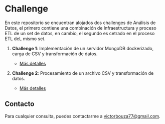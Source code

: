 # Challenge
En este repositorio se encuentran alojados dos challenges de Análisis de Datos, el primero contiene una combinación de Infraestructura y proceso ETL de un set de datos, en cambio, el segundo es cetrado en el proceso ETL deL mismo set.

1. **Challenge 1**: Implementación de un servidor MongoDB dockerizado, carga de CSV y transformación de datos.
   - [Más detalles](challenge1/README.md)

2. **Challenge 2**: Procesamiento de un archivo CSV y transformación de datos.
   - [Más detalles](challenge2/README.md)

## Contacto

Para cualquier consulta, puedes contactarme a [victorbouza77@gmail.com](mailto:victorbouza77@gmail.com).
